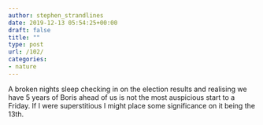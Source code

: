 ```yaml
---
author: stephen_strandlines
date: 2019-12-13 05:54:25+00:00
draft: false
title: ""
type: post
url: /102/
categories:
- nature
---
```


A broken nights sleep checking in on the election results and realising we have 5 years of Boris ahead of us is not the most auspicious start to a Friday. If I were superstitious I might place some significance on it being the 13th. 
